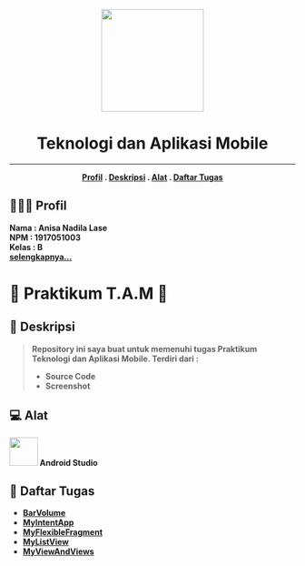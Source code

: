 <p align="center">
  <img src="https://drive.google.com/uc?export=view&id=1ZEaEC4AOxm-dZWDQeSnc6ZpkHlqSuNuP" width="180"/>
</p>

<p>
  <h1 align="center">Teknologi dan Aplikasi Mobile</h1>
</p>
<hr>

<p align="center">
  <b><a href="README.md#-profil">Profil</a>
  .
  <b><a href="README.md#-deskripsi">Deskripsi</a>
  .
  <b><a href="README.md#-alat">Alat</a>
  .
  <b><a href="README.md#-daftar-tugas">Daftar Tugas</a>
</p>

## 👩🏻‍💻 Profil
Nama : Anisa Nadila Lase <br>
NPM : 1917051003 <br>
Kelas : B <br>
[selengkapnya...](https://github.com/AnisaNadila26)

# 📱 Praktikum T.A.M 📱
## 📄 Deskripsi
> Repository ini saya buat untuk memenuhi tugas Praktikum Teknologi dan Aplikasi Mobile. Terdiri dari :
> - Source Code
> - Screenshot

## 💻 Alat
<img src="https://drive.google.com/uc?export=view&id=1u6gAk7NzDu8mj8Qg5sn4CFH4dnxqFhII" width="50"/> Android Studio

## 📝 Daftar Tugas
- [BarVolume](https://github.com/AnisaNadila26/1917051003-TAM-B/tree/main/BarVolume)
- [MyIntentApp](https://github.com/AnisaNadila26/1917051003-TAM-B/tree/main/MyIntentApp)
- [MyFlexibleFragment](https://github.com/AnisaNadila26/1917051003-TAM-B/tree/main/MyFlexibleFragment)
- [MyListView](https://github.com/AnisaNadila26/1917051003-TAM-B/tree/main/MyListView)
- [MyViewAndViews](https://github.com/AnisaNadila26/1917051003-TAM-B/tree/main/MyViewAndViews)
